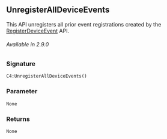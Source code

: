
## UnregisterAllDeviceEvents

This API unregisters all prior event registrations created by the [RegisterDeviceEvent][1] API.

###### Available in  2.9.0


### Signature

`C4:UnregisterAllDeviceEvents()`


### Parameter

`None`


### Returns

`None`

[1]:	https://snap-one.github.io/docs-driverworks-api/#event-interface-registerdeviceevent